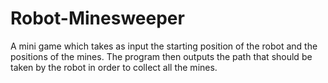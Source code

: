 # Robot-Minesweeper
A mini game which takes as input the starting position of the robot and the positions of the mines. The program then outputs the path that should be taken by the robot in order to collect all the mines.
